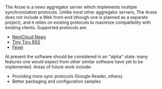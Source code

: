 The Arsse is a news aggregator server which implements multiple synchronization protocols. Unlike most other aggregator servers, The Arsse does not include a Web front-end (though one is planned as a separate project), and it relies on existing protocols to maximize compatibility with existing clients. Supported protocols are:

- [NextCloud News](https://github.com/nextcloud/news/blob/master/docs/externalapi/Legacy.md)
- [Tiny Tiny RSS](https://git.tt-rss.org/git/tt-rss/wiki/ApiReference)
- [Fever](https://web.archive.org/web/20161217042229/https://feedafever.com/api)

At present the software should be considered in an "alpha" state: many features one would expect from other similar software have yet to be implemented. Areas of future work include:

- Providing more sync protocols (Google Reader, others)
- Better packaging and configuration samples
